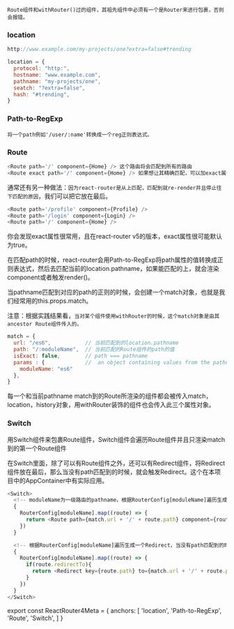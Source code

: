 `Route组件和withRouter()过的组件，其祖先组件中必须有一个是Router来进行包裹，否则会报错。`

### location
``` js
http://www.example.com/my-projects/one?extra=false#trending

location = {
  protocol: "http:",
  hostname: "www.example.com",
  pathname: "my-projects/one",
  seatch: "?extra=false",
  hash: "#trending",
}
```

### Path-to-RegExp
`将一个path例如'/user/:name'转换成一个reg正则表达式。`

### Route
``` js
<Route path='/' component={Home} /> 这个路由将会匹配到所有的路由
<Route exact path='/' component={Home} /> 如果想让其精确匹配，可以加exact属性
```
通常还有另一种做法：`因为react-router是从上匹配，匹配到就re-render并且停止往下匹配的原因`，我们可以把它放在最后。
``` js
<Route path='/profile' component={Profile} />
<Route path='/login' component={Login} />
<Route path='/' component={Home} />
```
你会发现exact属性很常用，且在react-router v5的版本，exact属性很可能默认为true。

在匹配path的时候，react-router会用Path-to-RegExp将path属性的值转换成正则表达式，然后去匹配当前的location.pathname，如果能匹配的上，就会渲染component或者触发render()。

当pathname匹配到对应的path的正则的时候，会创建一个match对象，也就是我们经常用的this.props.match。

注意：根据实践结果看，`当对某个组件使用withRouter的时候，这个match对象是由其ancestor Route组件传入的。`
```js
match = {
  url: "/es6",           // 当前匹配到的location.pathname
  path: "/:moduleName",  // 当前匹配的Route组件的path的值
  isExact: false,        // path === pathname  
  params : {             //  an object containing values from the pathname that were captured by path-to-regexp
    moduleName: "es6"
  },                
}
```
每一个和当前pathname match到的Route所渲染的组件都会被传入match，location，history对象，用withRouter装饰的组件也会传入此三个属性对象。

### Switch
用Switch组件来包裹Route组件，Switch组件会遍历Route组件并且只渲染match到的第一个Route组件

在Switch里面，除了可以有Route组件之外，还可以有Redirect组件，将Redirect组件放在最后，那么当没有path匹配到的时候，就会触发Redirect。这个在本项目中的AppContainer中有实际应用。
```js
<Switch>
  <!-- moduleName为一级路由的pathname，根据RouterConfig[moduleName]遍历生成Route -->
  {
    RouterConfig[moduleName].map((route) => {
      return <Route path={match.url + '/' + route.path} component={route.component} key={route.path}/>
    })
  }

  <!-- 根据RouterConfig[moduleName]遍历生成一个Redirect，当没有path匹配到的时候，会自动Redirect到RouterConfig对应一级路由下的第一个二级路由 -->
  {
    RouterConfig[moduleName].map((route) => {
      if(route.redirectTo){
        return <Redirect key={route.path} to={match.url + '/' + route.path}/>
      }
    })
  }
</Switch>
```

export const ReactRouter4Meta = {
  anchors: [
    'location',
    'Path-to-RegExp',
    'Route',
    'Switch',
  ]
}